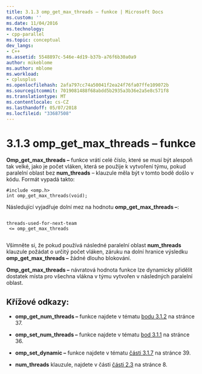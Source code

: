 ```yaml
---
title: 3.1.3 omp_get_max_threads – funkce | Microsoft Docs
ms.custom: ''
ms.date: 11/04/2016
ms.technology:
- cpp-parallel
ms.topic: conceptual
dev_langs:
- C++
ms.assetid: 5548897c-546e-4d19-b37b-a76f6b30a0a9
author: mikeblome
ms.author: mblome
ms.workload:
- cplusplus
ms.openlocfilehash: 2afa797cc74a50041f2ea24f76fa07ffe109072b
ms.sourcegitcommit: 7019081488f68abdd5b2935a3b36e2a5e8c571f8
ms.translationtype: MT
ms.contentlocale: cs-CZ
ms.lasthandoff: 05/07/2018
ms.locfileid: "33687508"
---
```

# <a name="313-ompgetmaxthreads-function"></a>3.1.3 omp_get_max_threads – funkce
**Omp_get_max_threads –** funkce vrátí celé číslo, které se musí být alespoň tak velké, jako je počet vláken, která se použije k vytvoření týmu, pokud paralelní oblast bez **num_threads** – klauzule měla být v tomto bodě došlo v kódu. Formát vypadá takto:  
  
```  
#include <omp.h>  
int omp_get_max_threads(void);  
```  
  
 Následující vyjadřuje dolní mez na hodnotu **omp_get_max_threads –**:  
  
```  
  
threads-used-for-next-team  
 <= omp_get_max_threads  
  
```  
  
 Všimněte si, že pokud používá následné paralelní oblast **num_threads** klauzule požádat o určitý počet vláken, záruku na dolní hranice výsledku **omp_get_max_threads –** žádné dlouho blokování.  
  
 **Omp_get_max_threads –** návratová hodnota funkce lze dynamicky přidělit dostatek místa pro všechna vlákna v týmu vytvořen v následných paralelní oblast.  
  
## <a name="cross-references"></a>Křížové odkazy:  
  
-   **omp_get_num_threads –** funkce najdete v tématu [bodu 3.1.2](../../parallel/openmp/3-1-2-omp-get-num-threads-function.md) na stránce 37.  
  
-   **omp_set_num_threads –** funkce najdete v tématu [bod 3.1.1](../../parallel/openmp/3-1-1-omp-set-num-threads-function.md) na stránce 36.  
  
-   **omp_set_dynamic –** funkce najdete v tématu [části 3.1.7](../../parallel/openmp/3-1-7-omp-set-dynamic-function.md) na stránce 39.  
  
-   **num_threads** klauzule, najdete v části [části 2.3](../../parallel/openmp/2-3-parallel-construct.md) na stránce 8.
